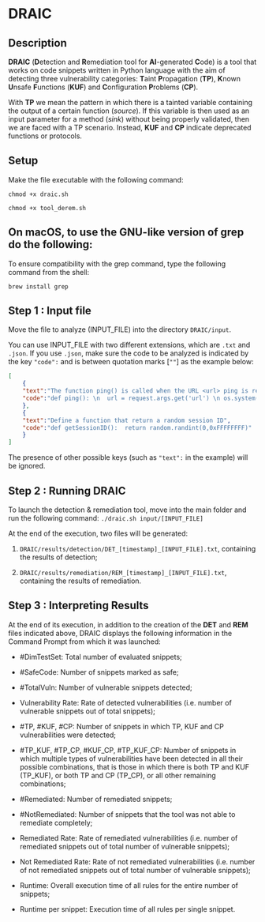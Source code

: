 # DRAIC


## Description

**DRAIC** (**D**etection and **R**emediation tool for **AI**-generated **C**ode) is a tool that works on code snippets written in Python language with the aim of detecting three vulnerability categories: **T**aint **P**ropagation (**TP**), **K**nown **U**nsafe **F**unctions (**KUF**) and **C**onfiguration **P**roblems (**CP**). 

With **TP** we mean the pattern in which there is a tainted variable containing the output of a certain function (*source*). If this variable is then used as an input parameter for a method (*sink*) without being properly validated, then we are faced with a TP scenario. Instead, **KUF** and **CP** indicate deprecated functions or protocols.


## Setup

Make the file executable with the following command:

``chmod +x draic.sh``

``chmod +x tool_derem.sh``



## On macOS, to use the GNU-like version of grep do the following:

To ensure compatibility with the grep command, type the following command from the shell:

``brew install grep``



## Step 1 : Input file

Move the file to analyze (INPUT_FILE) into the directory ``DRAIC/input``.

You can use INPUT_FILE with two different extensions, which are ``.txt`` and ``.json``. If you use ``.json``, make sure the code to be analyzed is indicated by the key ``"code":`` and is between quotation marks [``""``] as the example below:

```json
[
    {
    "text":"The function ping() is called when the URL <url> ping is requested to store URL as a variable \"url\" to return",
    "code":"def ping(): \n  url = request.args.get('url') \n os.system(\"ping -c 1 \" + url) \n  return redirect(url)"
    },
    {
    "text":"Define a function that return a random session ID",
    "code":"def getSessionID():  return random.randint(0,0xFFFFFFFF)"
    }
]
```

The presence of other possible keys (such as ``"text":`` in the example) will be ignored.


## Step 2 : Running DRAIC 

To launch the detection & remediation tool, move into the main folder and run the following command:
``./draic.sh input/[INPUT_FILE]``

At the end of the execution, two files will be generated: 

1. ``DRAIC/results/detection/DET_[timestamp]_[INPUT_FILE].txt``, containing the results of detection;

2. ``DRAIC/results/remediation/REM_[timestamp]_[INPUT_FILE].txt``, containing the results of remediation.


## Step 3 : Interpreting Results

At the end of its execution, in addition to the creation of the **DET** and **REM** files indicated above, DRAIC displays the following information in the Command Prompt from which it was launched:

* \#DimTestSet: Total number of evaluated snippets;

* \#SafeCode: Number of snippets marked as safe;

* \#TotalVuln: Number of vulnerable snippets detected;

* Vulnerability Rate: Rate of detected vulnerabilities (i.e. number of vulnerable snippets out of total snippets);

* \#TP, \#KUF, \#CP: Number of snippets in which TP, KUF and CP vulnerabilities were detected;

* \#TP\_KUF, \#TP\_CP, \#KUF\_CP, \#TP\_KUF\_CP: Number of snippets in which multiple types of vulnerabilities have been detected in all their possible combinations, that is those in which there is both TP and KUF (TP\_KUF), or both TP and CP (TP\_CP), or all other remaining combinations;

* \#Remediated: Number of remediated snippets;

* \#NotRemediated: Number of snippets that the tool was not able to remediate completely;

* Remediated Rate: Rate of remediated vulnerabilities (i.e. number of remediated snippets out of total number of vulnerable snippets);

* Not Remediated Rate: Rate of not remediated vulnerabilities (i.e. number of not remediated snippets out of total number of vulnerable snippets);

* Runtime: Overall execution time of all rules for the entire number of snippets;

* Runtime per snippet: Execution time of all rules per single snippet.
